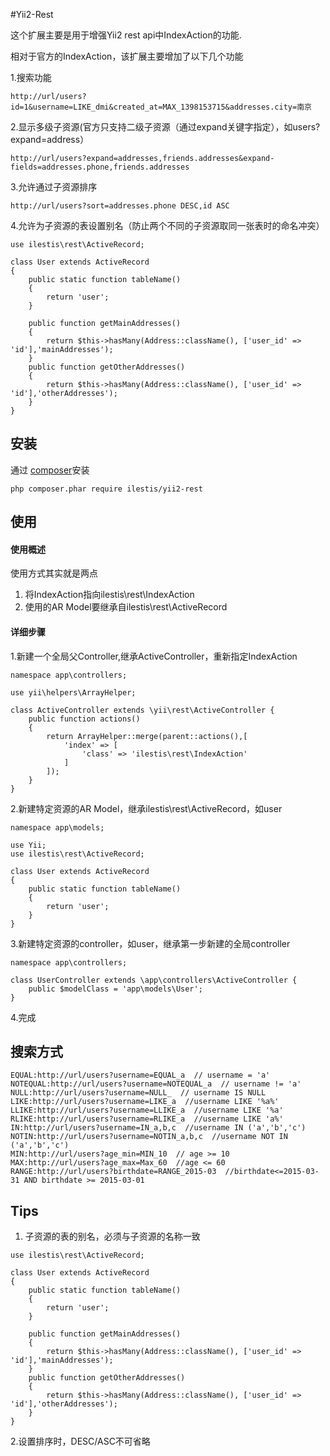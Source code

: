 #Yii2-Rest

这个扩展主要是用于增强Yii2 rest api中IndexAction的功能.

相对于官方的IndexAction，该扩展主要增加了以下几个功能

1.搜索功能
```
http://url/users?id=1&username=LIKE_dmi&created_at=MAX_1398153715&addresses.city=南京
```
2.显示多级子资源(官方只支持二级子资源（通过expand关键字指定），如users?expand=address）
```
http://url/users?expand=addresses,friends.addresses&expand-fields=addresses.phone,friends.addresses
```
3.允许通过子资源排序
```
http://url/users?sort=addresses.phone DESC,id ASC
```
4.允许为子资源的表设置别名（防止两个不同的子资源取同一张表时的命名冲突）
```
use ilestis\rest\ActiveRecord;

class User extends ActiveRecord
{
    public static function tableName()
    {
        return 'user';
    }
    
    public function getMainAddresses()
    {
        return $this->hasMany(Address::className(), ['user_id' => 'id'],'mainAddresses');
    }
    public function getOtherAddresses()
    {
        return $this->hasMany(Address::className(), ['user_id' => 'id'],'otherAddresses');
    }
}
```

安装
------------
通过 [composer](http://getcomposer.org/download/)安装

```
php composer.phar require ilestis/yii2-rest
```
使用
------------

#### 使用概述
使用方式其实就是两点

1. 将IndexAction指向ilestis\rest\IndexAction
2. 使用的AR Model要继承自ilestis\rest\ActiveRecord

#### 详细步骤
1.新建一个全局父Controller,继承ActiveController，重新指定IndexAction
```
namespace app\controllers;

use yii\helpers\ArrayHelper;

class ActiveController extends \yii\rest\ActiveController {
    public function actions()
    {
        return ArrayHelper::merge(parent::actions(),[
            'index' => [
                'class' => 'ilestis\rest\IndexAction'
            ]
        ]);
    }
} 
```
2.新建特定资源的AR Model，继承ilestis\rest\ActiveRecord，如user
```
namespace app\models;

use Yii;
use ilestis\rest\ActiveRecord;

class User extends ActiveRecord
{
    public static function tableName()
    {
        return 'user';
    }
}
```
3.新建特定资源的controller，如user，继承第一步新建的全局controller
```
namespace app\controllers;

class UserController extends \app\controllers\ActiveController {
    public $modelClass = 'app\models\User';
} 
```
4.完成

搜索方式
------------
```
EQUAL:http://url/users?username=EQUAL_a  // username = 'a'
NOTEQUAL:http://url/users?username=NOTEQUAL_a  // username != 'a'
NULL:http://url/users?username=NULL_  // username IS NULL
LIKE:http://url/users?username=LIKE_a  //username LIKE '%a%'
LLIKE:http://url/users?username=LLIKE_a  //username LIKE '%a'
RLIKE:http://url/users?username=RLIKE_a  //username LIKE 'a%'
IN:http://url/users?username=IN_a,b,c  //username IN ('a','b','c')
NOTIN:http://url/users?username=NOTIN_a,b,c  //username NOT IN ('a','b','c')
MIN:http://url/users?age_min=MIN_10  // age >= 10
MAX:http://url/users?age_max=Max_60  //age <= 60
RANGE:http://url/users?birthdate=RANGE_2015-03  //birthdate<=2015-03-31 AND birthdate >= 2015-03-01
```

Tips
------------
1. 子资源的表的别名，必须与子资源的名称一致
```
use ilestis\rest\ActiveRecord;

class User extends ActiveRecord
{
    public static function tableName()
    {
        return 'user';
    }
    
    public function getMainAddresses()
    {
        return $this->hasMany(Address::className(), ['user_id' => 'id'],'mainAddresses');
    }
    public function getOtherAddresses()
    {
        return $this->hasMany(Address::className(), ['user_id' => 'id'],'otherAddresses');
    }
}
```
2.设置排序时，DESC/ASC不可省略
